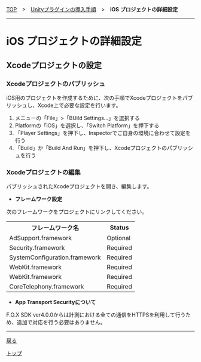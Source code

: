 [TOP](../../../README.md)　>　[Unityプラグインの導入手順](../README.md)　>　**iOS プロジェクトの詳細設定**

---

# iOS プロジェクトの詳細設定

## **Xcodeプロジェクトの設定**

### Xcodeプロジェクトのパブリッシュ

iOS用のプロジェクトを作成するために、次の手順でXcodeプロジェクトをパブリッシュし、Xcode上で必要な設定を行います。

1. メニューの「File」>「BUild Settings…」を選択する
2. Platformの「iOS」を選択し、「Switch Platform」を押下する
3. 「Player Settings」を押下し、Inspectorでご自身の環境に合わせて設定を行う
4. 	「Build」か「Build And Run」を押下し、Xcodeプロジェクトのパブリッシュを行う

### Xcodeプロジェクトの編集

パブリッシュされたXcodeプロジェクトを開き、編集します。

* **フレームワーク設定**

次のフレームワークをプロジェクトにリンクしてください。

<table>
<tr><th>フレームワーク名</th><th>Status</th></tr>
<tr><td>AdSupport.framework</td><td>Optional</td></tr>
<tr><td>Security.framework</td><td>Required </td></tr>
<tr><td>SystemConfiguration.framework</td><td>Required </td></tr>
<tr><td>WebKit.framework</td><td>Required </td></tr>
<tr><td>WebKit.framework</td><td>Required </td></tr>
<tr><td>CoreTelephony.framework</td><td>Required</td></tr>
</table>

* **App Transport Securityについて**

F.O.X SDK ver4.0.0からは計測における全ての通信をHTTPSを利用して行うため、追加で対応を行う必要はありません。


---
[戻る](../README.md)

[トップ](../../../README.md)
